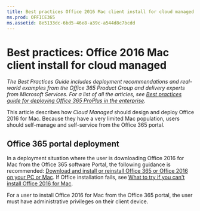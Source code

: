 ```yaml
---
title: Best practices Office 2016 Mac client install for cloud managed
ms.prod: OFFICE365
ms.assetid: 8e5133dc-6bd5-46e8-a39c-a544d8c7bcdd
---
```



# Best practices: Office 2016 Mac client install for cloud managed

 *The Best Practices Guide includes deployment recommendations and real-world examples from the Office 365 Product Group and delivery experts from Microsoft Services. For a list of all the articles, see  [Best practices guide for deploying Office 365 ProPlus in the enterprise](best-practices-guide-for-deploying-office-365-proplus-in-the-enterprise.md).* 
  
    
    

This article describes how  *Cloud Managed*  should design and deploy Office 2016 for Mac. Because they have a very limited Mac population, users should self-manage and self-service from the Office 365 portal.
## Office 365 portal deployment

In a deployment situation where the user is downloading Office 2016 for Mac from the Office 365 software Portal, the following guidance is recommended:  [Download and install or reinstall Office 365 or Office 2016 on your PC or Mac](https://support.office.com/en-us/article/Download-and-install-or-reinstall-Office-365-or-Office-2016-on-your-PC-or-Mac-4414eaaf-0478-48be-9c42-23adc4716658?ui=en-US&amp;rs=en-US&amp;ad=US). If Office installation fails, see  [What to try if you can't install Office 2016 for Mac](https://support.office.com/en-us/article/What-to-try-if-you-can-t-install-Office-2016-for-Mac-5efba2b4-b1e6-4e5f-bf3c-6ab945d03dea?ui=en-US&amp;rs=en-US&amp;ad=US).
  
    
    
For a user to install Office 2016 for Mac from the Office 365 portal, the user must have administrative privileges on their client device.
  
    
    

